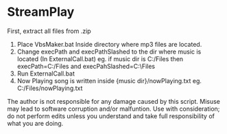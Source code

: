 # StreamPlay
First, extract all files from .zip
1. Place VbsMaker.bat Inside directory where mp3 files are located.
2. Change execPath and execPathSlashed to the dir where music is located (In ExternalCall.bat) eg. if music dir is C:/Files then execPath=C:/Files and execPahSlashed=C:\Files
3. Run ExternalCall.bat
4. Now Playing song is written inside {music dir}/nowPlaying.txt eg. C:/Files/nowPlaying.txt

The author is not responsible for any damage caused by this script. Misuse may lead to software corruption and/or malfuntion. Use with consideration; do not perform edits unless you understand and take full responsibility of what you are doing.

